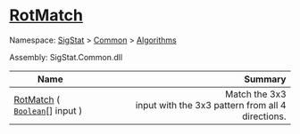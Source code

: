 # [RotMatch](./PatternMatching3x3-100664166.md)

Namespace: [SigStat]() > [Common](./../../README.md) > [Algorithms](./../README.md)

Assembly: SigStat.Common.dll

| Name | Summary  |
| ------| -----------:|
| [RotMatch](./PatternMatching3x3-100664166.md) ( [`Boolean`](https://docs.microsoft.com/en-us/dotnet/api/System.Boolean)[] input ) | <img width=225/>Match the 3x3 input with the 3x3 pattern from all 4 directions.
